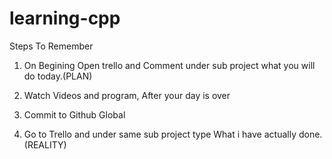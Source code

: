 # learning-cpp
Steps To Remember

1) On Begining Open trello and Comment under sub project what you will do today.(PLAN)

2) Watch Videos and program, After your day is over 

3) Commit to Github Global

4) Go to Trello and under same sub project type What i have actually done.(REALITY)